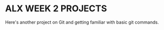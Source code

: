 # **ALX WEEK 2 PROJECTS**

Here's another project on Git and getting familiar with basic git commands.


